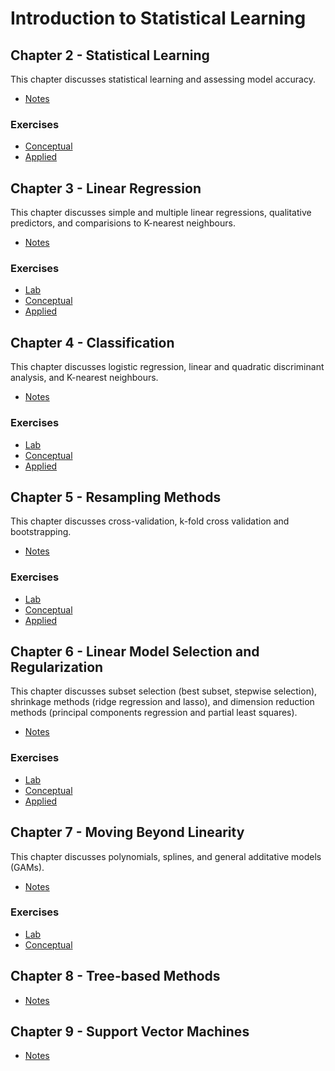 # Introduction to Statistical Learning

## Chapter 2 - Statistical Learning

This chapter discusses statistical learning and assessing model accuracy.

* [Notes](Chapter_2/notes.md)

### Exercises 

* [Conceptual](Chapter_2/conceptual.md)
* [Applied](Chapter_2/applied.md)

## Chapter 3 - Linear Regression

This chapter discusses simple and multiple linear regressions, qualitative predictors, and comparisions to K-nearest neighbours.

* [Notes](Chapter_3/notes.md)

### Exercises
* [Lab](Chapter_3/lab.md)
* [Conceptual](Chapter_3/conceptual.md)
* [Applied](Chapter_3/applied.md)

## Chapter 4 - Classification

This chapter discusses logistic regression, linear and quadratic discriminant analysis, and K-nearest neighbours.

* [Notes](Chapter_4/notes.md)

### Exercises
* [Lab](Chapter_4/lab.md)
* [Conceptual](Chapter_4/conceptual.md)
* [Applied](Chapter_4/applied.md)

## Chapter 5 - Resampling Methods

This chapter discusses cross-validation, k-fold cross validation and bootstrapping.

* [Notes](Chapter_5/notes.md)

### Exercises
* [Lab](Chapter_5/lab.md)
* [Conceptual](Chapter_5/conceptual.md)
* [Applied](Chapter_5/applied.md)

## Chapter 6 - Linear Model Selection and Regularization

This chapter discusses subset selection (best subset, stepwise selection), shrinkage methods (ridge regression and lasso), and dimension reduction methods (principal components regression and partial least squares).

* [Notes](Chapter_6/notes.md)

### Exercises

* [Lab](Chapter_6/lab.md)
* [Conceptual](Chapter_6/conceptual.md)
* [Applied](Chapter_6/applied.md)

## Chapter 7 - Moving Beyond Linearity

This chapter discusses polynomials, splines, and general additative models (GAMs).

* [Notes](Chapter_7/notes.md)

### Exercises

* [Lab](Chapter_7/lab.md)
* [Conceptual](Chapter_7/conceptual.md)

## Chapter 8 - Tree-based Methods

* [Notes](Chapter_8/notes.md)

## Chapter 9 - Support Vector Machines

* [Notes](Chapter_9/notes.md)

